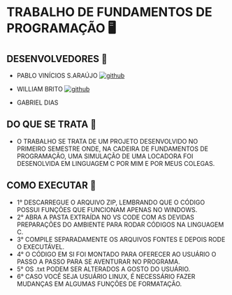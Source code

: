 # TRABALHO DE FUNDAMENTOS DE PROGRAMAÇÃO 🖥️ 

## DESENVOLVEDORES  👥

- PABLO VINÍCIOS S.ARAÚJO               [![github](https://img.shields.io/badge/GitHub-100000?style=for-the-badge&logo=github&logoColor=white)](https://github.com/PabloVini28)

- WILLIAM BRITO                         [![github](https://img.shields.io/badge/GitHub-100000?style=for-the-badge&logo=github&logoColor=white)](https://github.com/wl11lm)

- GABRIEL DIAS

## DO QUE SE TRATA 📝
- O TRABALHO SE TRATA DE UM PROJETO DESENVOLVIDO NO PRIMEIRO SEMESTRE ONDE, NA
  CADEIRA DE FUNDAMENTOS DE PROGRAMAÇÃO, UMA SIMULAÇÃO DE UMA LOCADORA FOI DESENOLVIDA
  EM LINGUAGEM C POR MIM E POR MEUS COLEGAS.

## COMO EXECUTAR 🚀 

  - 1° DESCARREGUE O ARQUIVO ZIP, LEMBRANDO QUE O CÓDIGO POSSUI FUNÇÕES QUE FUNCIONAM APENAS NO WINDOWS.
  - 2° ABRA A PASTA EXTRAÍDA NO VS CODE COM AS DEVIDAS PREPARAÇÕES DO AMBIENTE PARA RODAR CÓDIGOS NA LINGUAGEM C.
  - 3° COMPILE SEPARADAMENTE OS ARQUIVOS FONTES E DEPOIS RODE O EXECUTÁVEL.
  - 4° O CÓDIGO EM SI FOI MONTADO PARA OFERECER AO USUÁRIO O PASSO A PASSO PARA SE AVENTURAR NO PROGRAMA.
  - 5° OS .txt PODEM SER ALTERADOS A GOSTO DO USUÁRIO.
  - 6° CASO VOCÊ SEJA USUÁRIO LINUX, É NECESSÁRIO FAZER MUDANÇAS EM ALGUMAS FUNÇÕES DE FORMATAÇÃO.



